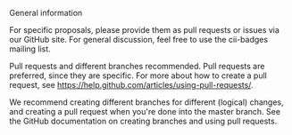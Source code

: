General information

For specific proposals, please provide them as pull requests or issues via our GitHub site. 
For general discussion, feel free to use the cii-badges mailing list.

Pull requests and different branches recommended.
Pull requests are preferred, since they are specific. 
For more about how to create a pull request, see https://help.github.com/articles/using-pull-requests/.

We recommend creating different branches for different (logical) changes, and creating a pull request when you're done into the master branch. 
See the GitHub documentation on creating branches and using pull requests.
